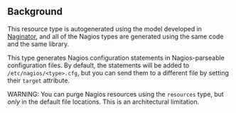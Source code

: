 Background
----------

This resource type is autogenerated
using the model developed in
[Naginator](http://projects.reductivelabs.com/projects/naginator),
and all of the Nagios types are generated using the same code and
the same library.

This type generates Nagios configuration statements in
Nagios-parseable configuration files. By default, the statements
will be added to `/etc/nagios/<type>.cfg`, but you can
send them to a different file by setting their `target` attribute.

WARNING: You can purge Nagios resources using the `resources` type, but
*only* in the default file locations. This is an architectural
limitation.
